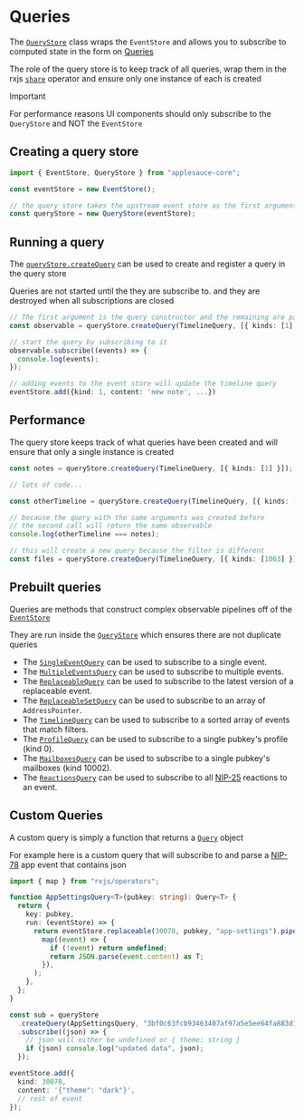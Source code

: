 # Queries

The [`QueryStore`](https://hzrd149.github.io/applesauce/typedoc/classes/applesauce_core.QueryStore.html) class wraps the `EventStore` and allows you to subscribe to computed state in the form on [Queries](https://hzrd149.github.io/applesauce/typedoc/modules/applesauce_core.Queries.html)

The role of the query store is to keep track of all queries, wrap them in the rxjs [`share`](https://rxjs.dev/api/index/function/share) operator and ensure only one instance of each is created

> [!IMPORTANT]
> For performance reasons UI components should only subscribe to the `QueryStore` and NOT the `EventStore`

## Creating a query store

```ts
import { EventStore, QueryStore } from "applesauce-core";

const eventStore = new EventStore();

// the query store takes the upstream event store as the first argument
const queryStore = new QueryStore(eventStore);
```

## Running a query

The [`queryStore.createQuery`](https://hzrd149.github.io/applesauce/typedoc/classes/applesauce_core.QueryStore.html#createQuery) can be used to create and register a query in the query store

Queries are not started until the they are subscribe to. and they are destroyed when all subscriptions are closed

```ts
// The first argument is the query constructor and the remaining are passed to the query
const observable = queryStore.createQuery(TimelineQuery, [{ kinds: [1] }]);

// start the query by subscribing to it
observable.subscribe((events) => {
  console.log(events);
});

// adding events to the event store will update the timeline query
eventStore.add({kind: 1, content: 'new note', ...})
```

## Performance

The query store keeps track of what queries have been created and will ensure that only a single instance is created

```ts
const notes = queryStore.createQuery(TimelineQuery, [{ kinds: [1] }]);

// lots of code...

const otherTimeline = queryStore.createQuery(TimelineQuery, [{ kinds: [1] }]);

// because the query with the same arguments was created before
// the second call will return the same observable
console.log(otherTimeline === notes);

// this will create a new query because the filter is different
const files = queryStore.createQuery(TimelineQuery, [{ kinds: [1063] }]);
```

## Prebuilt queries

Queries are methods that construct complex observable pipelines off of the [`EventStore`](./event-store.md)

They are run inside the [`QueryStore`](./query-store.md) which ensures there are not duplicate queries

- The [`SingleEventQuery`](https://hzrd149.github.io/applesauce/typedoc/functions/applesauce_core.Queries.SingleEventQuery.html) can be used to subscribe to a single event.
- The [`MultipleEventsQuery`](https://hzrd149.github.io/applesauce/typedoc/functions/applesauce_core.Queries.MultipleEventsQuery.html) can be used to subscribe to multiple events.
- The [`ReplaceableQuery`](https://hzrd149.github.io/applesauce/typedoc/functions/applesauce_core.Queries.ReplaceableQuery.html) can be used to subscribe to the latest version of a replaceable event.
- The [`ReplaceableSetQuery`](https://hzrd149.github.io/applesauce/typedoc/functions/applesauce_core.Queries.ReplaceableSetQuery.html) can be used to subscribe to an array of `AddressPointer`.
- The [`TimelineQuery`](https://hzrd149.github.io/applesauce/typedoc/functions/applesauce_core.Queries.TimelineQuery.html) can be used to subscribe to a sorted array of events that match filters.
- The [`ProfileQuery`](https://hzrd149.github.io/applesauce/typedoc/functions/applesauce_core.Queries.ProfileQuery.html) can be used to subscribe to a single pubkey's profile (kind 0).
- The [`MailboxesQuery`](https://hzrd149.github.io/applesauce/typedoc/functions/applesauce_core.Queries.MailboxesQuery.html) can be used to subscribe to a single pubkey's mailboxes (kind 10002).
- The [`ReactionsQuery`](https://hzrd149.github.io/applesauce/typedoc/functions/applesauce_core.Queries.ReactionsQuery.html) can be used to subscribe to all [NIP-25](https://github.com/nostr-protocol/nips/blob/master/25.md) reactions to an event.

## Custom Queries

A custom query is simply a function that returns a [`Query`](https://hzrd149.github.io/applesauce/typedoc/types/applesauce_core.Query.html) object

For example here is a custom query that will subscribe to and parse a [NIP-78](https://github.com/nostr-protocol/nips/blob/master/78.md) app event that contains json

```ts
import { map } from "rxjs/operators";

function AppSettingsQuery<T>(pubkey: string): Query<T> {
  return {
    key: pubkey,
    run: (eventStore) => {
      return eventStore.replaceable(30078, pubkey, "app-settings").pipe(
        map((event) => {
          if (!event) return undefined;
          return JSON.parse(event.content) as T;
        }),
      );
    },
  };
}

const sub = queryStore
  .createQuery(AppSettingsQuery, "3bf0c63fcb93463407af97a5e5ee64fa883d107ef9e558472c4eb9aaaefa459d")
  .subscribe((json) => {
    // json will either be undefined or { theme: string }
    if (json) console.log("updated data", json);
  });

eventStore.add({
  kind: 30078,
  content: '{"theme": "dark"}',
  // rest of event
});
```
